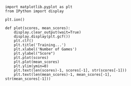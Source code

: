    import matplotlib.pyplot as plt
    from IPython import display

    plt.ion()

    def plot(scores, mean_scores):
        display.clear_output(wait=True)
        display.display(plt.gcf())
        plt.clf()
        plt.title('Training...')
        plt.xlabel('Number of Games')
        plt.ylabel("Score")
        plt.plot(scores)
        plt.plot(mean_scores)
        plt.ylim(ymin=0)
        plt.text(len(scores)-1, scores[-1], str(scores[-1]))
        plt.text(len(mean_scores)-1, mean_scores[-1], str(mean_scores[-1]))

